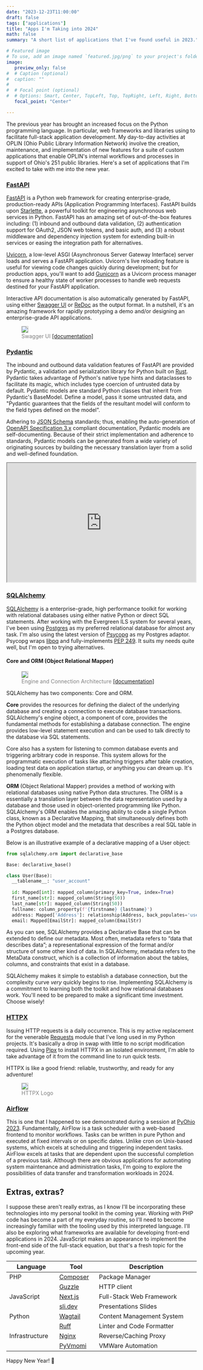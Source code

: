 ```yaml
---
date: "2023-12-23T11:00:00"
draft: false
tags: ["applications"]
title: "Apps I'm Taking into 2024"
math: false
summary: "A short list of applications that I've found useful in 2023."

# Featured image
# To use, add an image named `featured.jpg/png` to your project's folder.
image:
   preview_only: false
#  # Caption (optional)
#  caption: ""
#
#  # Focal point (optional)
#  # Options: Smart, Center, TopLeft, Top, TopRight, Left, Right, BottomLeft, #Bottom, BottomRight
   focal_point: "Center"

---
```


The previous year has brought an increased focus on the Python programming language. In particular, web frameworks and 
libraries using to facilitate full-stack application development. My day-to-day activities at OPLIN (Ohio Public 
Library Information Network) involve the creation, maintenance, and implementation of new features for a suite of 
custom applications that enable OPLIN's internal workflows and processes in support of Ohio's 251 public libraries. 
Here's a set of applications that I'm excited to take with me into the new year.

### [FastAPI](https://fastapi.tiangolo.com/)

[FastAPI](https://fastapi.tiangolo.com/) is a Python web framework for creating enterprise-grade, production-ready APIs (Application Programming 
Interfaces). FastAPI builds upon [Starlette](https://www.starlette.io/), a powerful toolkit for engineering asynchronous
web services in Python. FastAPI has an amazing set of out-of-the-box features including: (1) inbound and outbound data 
validation, (2) authentication support for OAuth2, JSON web tokens, and basic auth, and (3) a robust middleware and 
dependency injection system for extending built-in services or easing the integration path for alternatives.

[Uvicorn](https://www.uvicorn.org/), a low-level ASGI (Asynchronous Server Gateway Interface) server loads and serves 
a FastAPI application. Uvicorn's live reloading feature is useful for viewing code changes quickly during development; 
but for production apps, you'll want to add [Gunicorn](https://gunicorn.org/) as a Uvicorn process manager to ensure a 
healthy state of worker processes to handle web requests destined for your FastAPI application.

Interactive API documentation is also automatically generated by FastAPI, using either [Swagger UI](https://swagger.io/tools/swagger-ui/)
or [ReDoc](https://redocly.com/docs/redoc/) as the output format. In a nutshell, it's an amazing framework for rapidly 
prototyping a demo and/or designing an enterprise-grade API applications.

<figure>
  <img style="border: 1px solid #bfbfbf;" src="swagger.png">
  <figcaption style="color:grey;">Swagger UI <a href="https://swagger.io/tools/swagger-ui/">[documentation]</a></figcaption>
</figure>

### [Pydantic](https://docs.pydantic.dev/latest/)

The inbound and outbound data validation features of FastAPI are provided by Pydantic, a validation and serialization 
library for Python built on [Rust](https://www.rust-lang.org/). Pydantic takes advantage of Python's native type hints 
and dataclasses to facilitate its magic, which includes type coercion of untrusted data by default. Pydantic models 
are standard Python classes that inherit from Pydantic's BaseModel. Define a model, pass it some untrusted data, and 
"Pydantic guarantees that the fields of the resultant model will conform to the field types defined on the model".

Adhering to [JSON Schema](https://json-schema.org/specification) standards; thus, enabling the auto-generation of 
[OpenAPI Specification 3.x](https://spec.openapis.org/oas/latest.html) compliant documentation, Pydantic models are 
self-documenting. Because of their strict implementation and adherence to standards, Pydantic models can be generated 
from a wide variety of originating sources by building the necessary translation layer from a solid and well-defined 
foundation.

<div style="width:100%; display: flex; justify-content: center;">
  <iframe width="560" height="315" src="https://www.youtube.com/embed/aHv7-6WIxNM?si=t9Ysls5f9uHpnwz0"
  allow="accelerometer; autoplay; clipboard-write; encrypted-media; gyroscope; picture-in-picture; web-share" 
  allowfullscreen>
  </iframe>
</div>

### [SQLAlchemy](https://www.sqlalchemy.org/)

[SQLAlchemy](https://www.sqlalchemy.org/) is a enterprise-grade, high performance toolkit for working with relational databases using either 
native Python or direct SQL statements. After working with the Evergreen ILS system for several 
years, I've been using [Postgres](https://www.postgresql.org/) as my preferred relational database for almost any task. I'm also using the
latest version of [Psycopg](https://www.psycopg.org/) as my Postgres adaptor. Psycopg wraps [libpq](https://www.postgresql.org/docs/current/libpq.html) and fully-implements [PEP 249](https://peps.python.org/pep-0249/).
It suits my needs quite well, but I'm open to trying alternatives. 

#### Core and ORM (Object Relational Mapper)

<figure>
  <img style="border: 1px solid #bfbfbf;" src="sqla_engine_arch.png">
  <figcaption style="color:grey;">Engine and Connection Architecture <a href="https://docs.sqlalchemy.org/en/20/core/engines.html">[documentation]</a></figcaption>
</figure>

SQLAlchemy has two components: Core and ORM.

**Core** provides the resources for defining the dialect of the underlying database and creating a connection to execute
database transactions. SQLAlchemy's engine object, a component of core, provides the fundamental methods for 
establishing a database connection. The engine provides low-level statement execution and can be used to talk directly 
to the database via SQL statements.

Core also has a system for listening to common database events and triggering arbitrary code in response. This system 
allows for the programmatic execution of tasks like attaching triggers after table creation, loading test data on 
application startup, or anything you can dream up. It's phenomenally flexible.

**ORM** (Object Relational Mapper) provides a method of working with relational databases using native Python data 
structures. The ORM is a essentially a translation layer between the data representation used by a database and those 
used in object-oriented programming like Python. SQLAlchemy's ORM enables the amazing ability to code a single Python 
class, known as a Declarative Mapping, that simultaneously defines both the Python object model and the metadata that 
describes a real SQL table in a Postgres database.

Below is an illustrative example of a declarative mapping of a User object:

```python
from sqlalchemy.orm import declarative_base

Base: declarative_base()

class User(Base):
  __tablename__: "user_account"
  
  id: Mapped[int]: mapped_column(primary_key=True, index=True)
  first_name[str]: mapped_column(String(50))
  last_name[str]: mapped_column(String(50))
  fullname: column_property(f'{firstname} {lastname}')
  address: Mapped['Address']: relationship(Address, back_populates='user')
  email: Mapped[EmailStr]: mapped_column(EmailStr)
```

As you can see, SQLAlchemy provides a Declarative Base that can be extended to define our metadata. Most often, metadata 
refers to “data that describes data”; a representational expression of the format and/or structure of some other kind 
of data. In SQLAlchemy, metadata refers to the MetaData construct, which is a collection of information about the 
tables, columns, and constraints that exist in a database.

SQLAlchemy makes it simple to establish a database connection, but the complexity curve *very* quickly begins to rise.
Implementing SQLAlchemy is a commitment to learning both the toolkit and how relational databases work. You'll need to 
be prepared to make a significant time investment. Choose wisely!

### [HTTPX](https://www.python-httpx.org/)

Issuing HTTP requests is a daily occurrence. This is my active replacement for the venerable 
[Requests](https://requests.readthedocs.io/en/latest/) module that I've long used in my Python projects. It's 
basically a drop in swap with little to no script modification required. Using [Pipx](https://pipx.pypa.io/stable/) 
to install HTTPX in an isolated environment, I'm able to take advantage of it from the command line to run quick tests. 

HTTPX is like a good friend: reliable, trustworthy, and ready for any adventure! 

<figure>
  <img style="border: 1px solid #bfbfbf;" src="butterfly.png">
  <figcaption style="color:grey;">HTTPX Logo</figcaption>
</figure>

### [Airflow](https://airflow.apache.org/)

This is one that I happened to see demonstrated during a session at [PyOhio 2023](https://www.pyohio.org/2023). Fundamentally, AirFlow is a 
task scheduler with a web-based frontend to monitor workflows. Tasks can be written in pure Python and executed at 
fixed intervals or on specific dates. Unlike cron on Unix-based systems, which excels at scheduling and triggering 
independent tasks. AirFlow excels at tasks that are dependent upon the successful completion of a previous task. 
Although there are obvious applications for automating system maintenance and administration tasks, I'm going to 
explore the possibilities of data transfer and transformation workloads in 2024.

## Extras, extras?

I suppose these aren't really extras, as I know I'll be incorporating these technologies into my personal toolkit in 
the coming year. Working with PHP code has become a part of my everyday routine, so I'll need to become increasingly 
familiar with the tooling used by this interpreted language. I'll also be exploring what frameworks are available for 
developing front-end applications in 2024. JavaScript makes an appearance to implement the front-end side of the 
full-stack equation, but that's a fresh topic for the upcoming year.

<div id="table2024">

| Language        | Tool                                            | Description               |
|-----------------|-------------------------------------------------|---------------------------|
| PHP             | [Composer](https://getcomposer.org/)            | Package Manager           | 
|                 | [Guzzle](https://docs.guzzlephp.org/en/stable/) | HTTP client               |
| JavaScript      | [Next.js](https://nextjs.org/)                  | Full-Stack Web Framework  |
|                 | [sli.dev](https://sli.dev/)                     | Presentations Slides      |
| Python          | [Wagtail](https://wagtail.org/)                 | Content Management System |
|                 | [Ruff](https://docs.astral.sh/ruff/)            | Linter and Code Formatter |
| Infrastructure  | [Nginx](https://www.nginx.com/)                 | Reverse/Caching Proxy     |
|                 | [PyVmomi](https://github.com/vmware/pyvmomi)    | VMWare Automation         |

</div>

<style>
div#table2024 > table {
  display: table;
}
</style>

Happy New Year! 🥳
